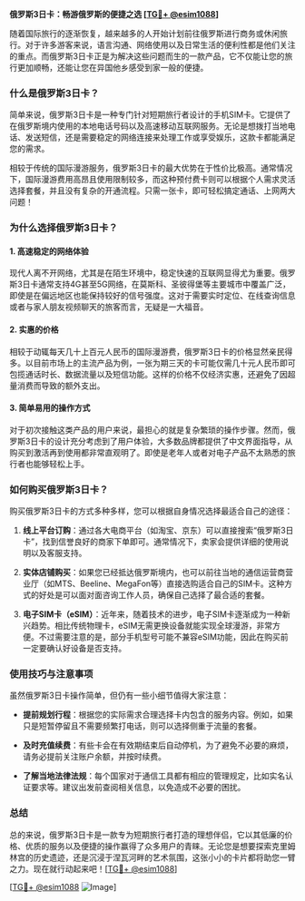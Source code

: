 **俄罗斯3日卡：畅游俄罗斯的便捷之选 [[TG💪+ @esim1088](https://t.me/s/esim1088)]**

随着国际旅行的逐渐恢复，越来越多的人开始计划前往俄罗斯进行商务或休闲旅行。对于许多游客来说，语言沟通、网络使用以及日常生活的便利性都是他们关注的重点。而俄罗斯3日卡正是为解决这些问题而生的一款产品，它不仅能让您的旅行更加顺畅，还能让您在异国他乡感受到家一般的便捷。

### **什么是俄罗斯3日卡？**

简单来说，俄罗斯3日卡是一种专门针对短期旅行者设计的手机SIM卡。它提供了在俄罗斯境内使用的本地电话号码以及高速移动互联网服务。无论是想拨打当地电话、发送短信，还是需要稳定的网络连接来处理工作或享受娱乐，这款卡都能满足您的需求。

相较于传统的国际漫游服务，俄罗斯3日卡的最大优势在于性价比极高。通常情况下，国际漫游费用高昂且使用限制较多，而这种预付费卡则可以根据个人需求灵活选择套餐，并且没有复杂的开通流程。只需一张卡，即可轻松搞定通话、上网两大问题！

### **为什么选择俄罗斯3日卡？**

#### **1. 高速稳定的网络体验**
现代人离不开网络，尤其是在陌生环境中，稳定快速的互联网显得尤为重要。俄罗斯3日卡通常支持4G甚至5G网络，在莫斯科、圣彼得堡等主要城市中覆盖广泛，即使是在偏远地区也能保持较好的信号强度。这对于需要实时定位、在线查询信息或者与家人朋友视频聊天的旅客而言，无疑是一大福音。

#### **2. 实惠的价格**
相较于动辄每天几十上百元人民币的国际漫游费，俄罗斯3日卡的价格显然亲民得多。以目前市场上的主流产品为例，一张为期三天的卡可能仅需几十元人民币即可包揽通话时长、数据流量以及短信功能。这样的价格不仅经济实惠，还避免了因超量消费而导致的额外支出。

#### **3. 简单易用的操作方式**
对于初次接触这类产品的用户来说，最担心的就是复杂繁琐的操作步骤。然而，俄罗斯3日卡的设计充分考虑到了用户体验，大多数品牌都提供了中文界面指导，从购买到激活再到使用都非常直观明了。即使是老年人或者对电子产品不太熟悉的旅行者也能够轻松上手。

### **如何购买俄罗斯3日卡？**

购买俄罗斯3日卡的方式多种多样，您可以根据自身情况选择最适合自己的途径：

1. **线上平台订购**：通过各大电商平台（如淘宝、京东）可以直接搜索“俄罗斯3日卡”，找到信誉良好的商家下单即可。通常情况下，卖家会提供详细的使用说明以及客服支持。
   
2. **实体店铺购买**：如果您已经抵达俄罗斯境内，也可以前往当地的通信运营商营业厅（如MTS、Beeline、MegaFon等）直接选购适合自己的SIM卡。这种方式的好处是可以面对面咨询工作人员，确保自己选择了最合适的套餐。

3. **电子SIM卡（eSIM）**：近年来，随着技术的进步，电子SIM卡逐渐成为一种新兴趋势。相比传统物理卡，eSIM无需更换设备就能实现全球漫游，非常方便。不过需要注意的是，部分手机型号可能不兼容eSIM功能，因此在购买前一定要确认好设备是否支持。

### **使用技巧与注意事项**

虽然俄罗斯3日卡操作简单，但仍有一些小细节值得大家注意：

- **提前规划行程**：根据您的实际需求合理选择卡内包含的服务内容。例如，如果只是短暂停留且不需要频繁打电话，则可以选择侧重于流量的套餐。
  
- **及时充值续费**：有些卡会在有效期结束后自动停机，为了避免不必要的麻烦，请务必提前关注账户余额，并按时续费。
  
- **了解当地法律法规**：每个国家对于通信工具都有相应的管理规定，比如实名认证要求等。建议出发前查阅相关信息，以免造成不必要的困扰。

### **总结**

总的来说，俄罗斯3日卡是一款专为短期旅行者打造的理想伴侣，它以其低廉的价格、优质的服务以及便捷的操作赢得了众多用户的青睐。无论您是想要探索克里姆林宫的历史遗迹，还是沉浸于涅瓦河畔的艺术氛围，这张小小的卡片都将助您一臂之力。现在就行动起来吧！[[TG💪+ @esim1088](https://t.me/s/esim1088)]

[[TG💪+ @esim1088](https://t.me/s/esim1088) ![Image](https://i.postimg.cc/4NQfJmqS/Snipaste-2025-05-13-00-14-12.png)]